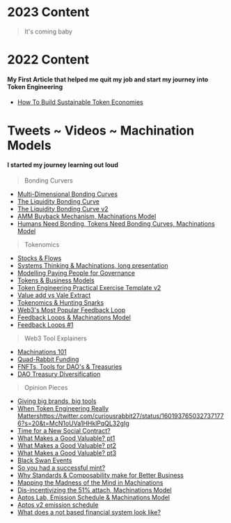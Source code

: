 # 2023 Content

> It's coming baby

# 2022 Content

#### My First Article that helped me quit my job and start my journey into Token Engineering

- [How To Build Sustainable Token Economies](https://mirror.xyz/curiousrabbit.eth/IHaOnyhG3iiKMdShYx84zGaiGP70qZaHMsqR6Iih5UQ)


# Tweets ~ Videos ~ Machination Models

#### I started my journey learning out loud

> Bonding Curvers

- [Multi-Dimensional Bonding Curves](https://twitter.com/curiousrabbit27/status/1587894096403648512?s=20&t=McN1oUVa1HHklPqQL32gIg)
- [The Liquidity Bonding Curve](https://twitter.com/curiousrabbit27/status/1584687165954400256?s=20&t=McN1oUVa1HHklPqQL32gIg)
- [The Liquidity Bonding Curve v2](https://twitter.com/curiousrabbit27/status/1585032611100958721?s=20&t=McN1oUVa1HHklPqQL32gIg)
- [AMM Buyback Mechanism, Machinations Model](https://twitter.com/curiousrabbit27/status/1580247746128228353?s=20&t=McN1oUVa1HHklPqQL32gIg)
- [Humans Need Bonding, Tokens Need Bonding Curves, Machinations Model](https://twitter.com/curiousrabbit27/status/1579557064359448576?s=20&t=McN1oUVa1HHklPqQL32gIg) 

> Tokenomics

- [Stocks & Flows](https://twitter.com/curiousrabbit27/status/1604843632737284096?s=20&t=McN1oUVa1HHklPqQL32gIg)
- [Systems Thinking & Machinations, long presentation](https://twitter.com/curiousrabbit27/status/1603499180793667603?s=20&t=McN1oUVa1HHklPqQL32gIg)
- [Modelling Paying People for Governance](https://twitter.com/curiousrabbit27/status/1593572154544627712?s=20&t=McN1oUVa1HHklPqQL32gIg)
- [Tokens & Business Models](https://twitter.com/curiousrabbit27/status/1592829199961952256?s=20&t=McN1oUVa1HHklPqQL32gIg)
- [Token Engineering Practical Exercise Template v2](https://twitter.com/curiousrabbit27/status/1588014778286592000?s=20&t=McN1oUVa1HHklPqQL32gIg)
- [Value add vs Vale Extract](https://twitter.com/curiousrabbit27/status/1584245103639801857?s=20&t=McN1oUVa1HHklPqQL32gIg)
- [Tokenomics & Hunting Snarks](https://twitter.com/curiousrabbit27/status/1581010634275450882?s=20&t=McN1oUVa1HHklPqQL32gIg)
- [Web3's Most Popular Feedback Loop](https://twitter.com/curiousrabbit27/status/1579182890772226048?s=20&t=McN1oUVa1HHklPqQL32gIg)
- [Feedback Loops & Machinations Model](https://twitter.com/curiousrabbit27/status/1578428930029019138?s=20&t=McN1oUVa1HHklPqQL32gIg)
- [Feedback Loops #1](https://twitter.com/curiousrabbit27/status/1578187865401348096?s=20&t=McN1oUVa1HHklPqQL32gIg)

> Web3 Tool Explainers

- [Machinations 101](https://twitter.com/curiousrabbit27/status/1588871421912322048?s=20&t=McN1oUVa1HHklPqQL32gIg)
- [Quad-Rabbit Funding](https://twitter.com/curiousrabbit27/status/1588400899831238657?s=20&t=McN1oUVa1HHklPqQL32gIg)
- [FNFTs, Tools for DAO's & Treasuries](https://twitter.com/curiousrabbit27/status/1581419049904640001?s=20&t=McN1oUVa1HHklPqQL32gIg)
- [DAO Treasury Diversification](https://twitter.com/curiousrabbit27/status/1582463776472735745?s=20&t=McN1oUVa1HHklPqQL32gIg)



> Opinion Pieces

- [Giving big brands, big tools](https://twitter.com/curiousrabbit27/status/1603741793446776834?s=20&t=McN1oUVa1HHklPqQL32gIg)
- [When Token Engineering Really Matters]()https://twitter.com/curiousrabbit27/status/1601937650327371776?s=20&t=McN1oUVa1HHklPqQL32gIg
- [Time for a New Social Contract?](https://twitter.com/curiousrabbit27/status/1593183686304096256?s=20&t=McN1oUVa1HHklPqQL32gIg)
- [What Makes a Good Valuable? pt1](https://twitter.com/curiousrabbit27/status/1592207527240171521?s=20&t=McN1oUVa1HHklPqQL32gIg)
- [What Makes a Good Valuable? pt2](https://twitter.com/curiousrabbit27/status/1592461489751085058?s=20&t=McN1oUVa1HHklPqQL32gIg)
- [What Makes a Good Valuable? pt3](https://twitter.com/curiousrabbit27/status/1594413144259973120?s=20&t=McN1oUVa1HHklPqQL32gIg)
- [Black Swan Events](https://twitter.com/curiousrabbit27/status/1585279710644375552?s=20&t=McN1oUVa1HHklPqQL32gIg)
- [So you had a successful mint?](https://twitter.com/curiousrabbit27/status/1584276244723474432?s=20&t=McN1oUVa1HHklPqQL32gIg)
- [Why Standards & Composability make for Better Business](https://twitter.com/curiousrabbit27/status/1583468920706826240?s=20&t=McN1oUVa1HHklPqQL32gIg)
- [Mapping the Madness of the Mind in Machinations](https://twitter.com/curiousrabbit27/status/1582068436838264834?s=20&t=McN1oUVa1HHklPqQL32gIg)
- [Dis-incentivizing the 51% attach, Machinations Model](https://twitter.com/curiousrabbit27/status/1580247746128228353?s=20&t=McN1oUVa1HHklPqQL32gIg)
- [Aptos Lab, Emission Schedule & Machinations Model](https://twitter.com/curiousrabbit27/status/1582407599462326272?s=20&t=McN1oUVa1HHklPqQL32gIg)
- [Aptos v2 emission schedule](https://twitter.com/curiousrabbit27/status/1583092859372130305?s=20&t=McN1oUVa1HHklPqQL32gIg)
- [What does a not based financial system look like?](https://twitter.com/curiousrabbit27/status/1577122572847939587?s=20&t=McN1oUVa1HHklPqQL32gIg)





